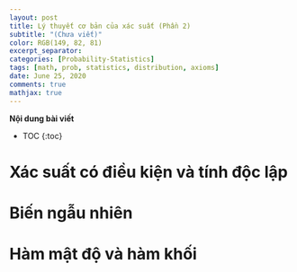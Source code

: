```yaml
---
layout: post
title: Lý thuyết cơ bản của xác suất (Phần 2)
subtitle: "(Chưa viết)"
color: RGB(149, 82, 81)
excerpt_separator: 
categories: [Probability-Statistics]
tags: [math, prob, statistics, distribution, axioms]
date: June 25, 2020 
comments: true
mathjax: true
---
```


**Nội dung bài viết**

* TOC
{:toc}



# Xác suất có điều kiện và tính độc lập

# Biến ngẫu nhiên

# Hàm mật độ và hàm khối 